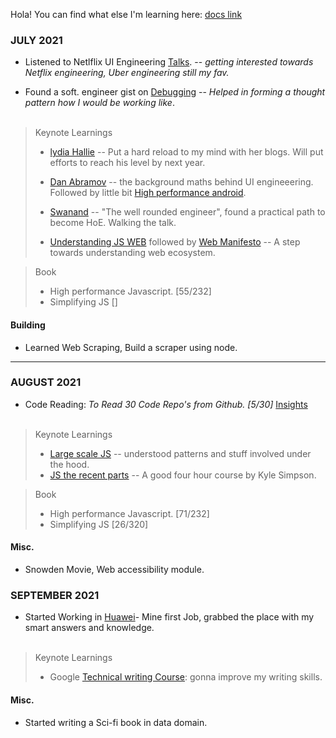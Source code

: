 Hola! You can find what else I'm learning here: [docs link](https://docs.google.com/document/d/1Nx2SMLDrlQ4Ii3z0qPFrRujTC9P6cv9zjYGRrVaSMTk/edit?usp=sharing)

### JULY 2021

* Listened to Netlflix UI Engineering [Talks](https://www.youtube.com/channel/UCGGRRqAjPm6sL3-WGBDnKJA).
-- _getting interested towards Netflix engineering, Uber engineering still my fav._

* Found a soft. engineer gist on [Debugging](https://twitter.com/trptcolin/status/1129850896966406145)
-- _Helped in forming a thought pattern how I would be working like_. 
<br><br/>

> Keynote Learnings
>
> - [lydia Hallie](https://www.lydiahallie.io/) -- Put a hard reload to my mind with her blogs. Will put efforts to reach his level by next year.
> -  [Dan Abramov](https://overreacted.io/the-elements-of-ui-engineering/) -- the background maths behind UI engineeering. Followed by little bit [High performance android](https://www.oreilly.com/library/view/high-performance-android/9781491913994/ch04.html).
>
> - [Swanand](https://speakerdeck.com/swanandp/the-well-rounded-engineer?) -- "The well rounded engineer", found a practical path to become HoE. Walking the talk.
>
> - [Understanding JS WEB](https://www.youtube.com/watch?v=aZqhRICne_M) followed by [Web Manifesto](https://extensiblewebmanifesto.org/)  -- A step towards understanding web ecosystem.

> Book
> - High performance Javascript. [55/232]
> - Simplifying JS []

#### Building
* Learned Web Scraping, Build a scraper using node.

---

### AUGUST 2021

* Code Reading: _To Read 30 Code Repo's from Github. [5/30]_ [Insights](https://docs.google.com/document/d/10IF331HoBMCrRnwa2R44EdcXk5tncqVpRBDLEPOyhOM/edit?usp=sharing)
<br><br/>

> Keynote Learnings
> - [Large scale JS](https://addyosmani.com/largescalejavascript/) -- understood patterns and stuff involved under the hood.
> - [JS the recent parts](https://frontendmasters.com/teachers/kyle-simpson/) -- A good four hour course by Kyle Simpson. 

> Book
> - High performance Javascript. [71/232]
> - Simplifying JS [26/320]

#### Misc.
* Snowden Movie, Web accessibility module. 
 
### SEPTEMBER 2021

* Started Working in [Huawei](https://www.huawei.com/en/)- Mine first Job, grabbed the place with my smart answers and knowledge.
<br><br/>

> Keynote Learnings
> - Google [Technical writing Course](https://developers.google.com/tech-writing): gonna improve my writing skills.

#### Misc.
* Started writing a Sci-fi book in data domain.
 